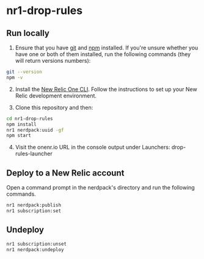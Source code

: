 # nr1-drop-rules

## Run locally

1. Ensure that you have [git](https://git-scm.com/book/en/v2/Getting-Started-Installing-Git) and [npm](https://www.npmjs.com/get-npm) installed. If you're unsure whether you have one or both of them installed, run the following commands (they will return versions numbers):

```bash
git --version
npm -v
```

2. Install the [New Relic One CLI](https://one.newrelic.com/launcher/developer-center.launcher). Follow the instructions to set up your New Relic development environment.

3. Clone this repository and then:

```bash
cd nr1-drop-rules
npm install
nr1 nerdpack:uuid -gf
npm start
```

4. Visit the onenr.io URL in the console output under Launchers: drop-rules-launcher

## Deploy to a New Relic account

Open a command prompt in the nerdpack's directory and run the following commands.

```bash
nr1 nerdpack:publish
nr1 subscription:set
```

## Undeploy

```bash
nr1 subscription:unset
nr1 nerdpack:undeploy
```